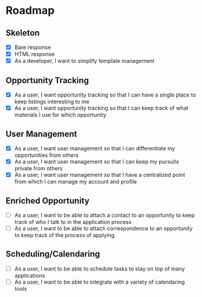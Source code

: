 # Roadmap

## Skeleton

- [x] Bare response
- [x] HTML response
- [x] As a developer, I want to simplify template management

## Opportunity Tracking

- [x] As a user, I want opportunity tracking so that I can have a single place to keep listings interesting to me
- [x] As a user, I want opportunity tracking so that I can keep track of what materials I use for which opportunity

## User Management

- [x] As a user, I want user management so that I can differentiate my opportunities from others
- [x] As a user, I want user management so that I can keep my pursuits private from others
- [x] As a user, I want user management so that I have a centralized point from which I can manage my account and profile

## Enriched Opportunity

- [ ] As a user, I want to be able to attach a contact to an opportunity to keep track of who I talk to in the application process
- [ ] As a user, I want to be able to attach correspondence to an opportunity to keep track of the process of applying

## Scheduling/Calendaring

- [ ] As a user, I want to be able to schedule tasks to stay on top of many applications
- [ ] As a user, I want to be able to integrate with a variety of calendaring tools
